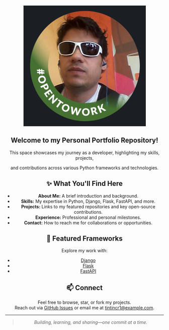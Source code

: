 <div align="center">
  
![Org Banner](https://github.com/LuisMongeNarvaez/.github/blob/main/Screenshot%20from%202025-08-12%2008-47-06.png?raw=true)
  
## Welcome to my Personal Portfolio Repository!  
This space showcases my journey as a developer, highlighting my skills, projects, 

and contributions across various Python frameworks and technologies.  


## ✨ What You'll Find Here

- **About Me:** A brief introduction and background.
- **Skills:** My expertise in Python, Django, Flask, FastAPI, and more.
- **Projects:** Links to my featured repositories and key open-source contributions.
- **Experience:** Professional and personal milestones.
- **Contact:** How to reach me for collaborations or opportunities.

## 🚀 Featured Frameworks

Explore my work with:
- [Django](https://github.com/TINTINCR1/My_Django_Profile)
- [Flask](https://github.com/TINTINCR1/My_Flask_Profile)
- [FastAPI](https://github.com/TINTINCR1/My_FastAPI_Profile)

## 📫 Connect

Feel free to browse, star, or fork my projects.  
Reach out via [GitHub Issues](https://github.com/TINTINCR1/My_Profile/issues) or email me at tintincr1@example.com.

---

> _Building, learning, and sharing—one commit at a time._

